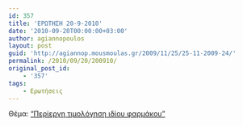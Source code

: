 ```yaml
---
id: 357
title: 'ΕΡΩΤΗΣΗ 20-9-2010'
date: '2010-09-20T00:00:00+03:00'
author: agiannopoulos
layout: post
guid: 'http://agiannop.mousmoulas.gr/2009/11/25/25-11-2009-24/'
permalink: /2010/09/20/200910/
original_post_id:
    - '357'
tags:
    - Ερωτήσεις
---
```


Θέμα: [“Περίεργη τιμολόγηση ιδίου φαρμάκου”](/wp-content/uploads/2009/11/20092010_timologisi_farmakoy.pdf)